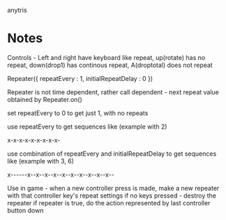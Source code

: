 anytris


Notes
=====

Controls - Left and right have keyboard like repeat, up(rotate) has no repeat, down(drop1) has continous repeat, A(droptotal) does not repeat


Repeater({ repeatEvery : 1, initialRepeatDelay : 0 })

Repeater is not time dependent, rather call dependent - next repeat value obtained by Repeater.on()

set repeatEvery to 0 to get just 1, with no repeats

use repeatEvery to get sequences like (example with 2)

x-x-x-x-x-x-x-x-x-

use combination of repeatEvery and initialRepeatDelay to get sequences like (example with 3, 6)

x------x--x--x--x--x--x--x--x--x--x--


Use in game - when a new controller press is made, make a new repeater with that controller key's repeat settings
if no keys pressed - destroy the repeater
if repeater is true, do the action represented by last controller button down